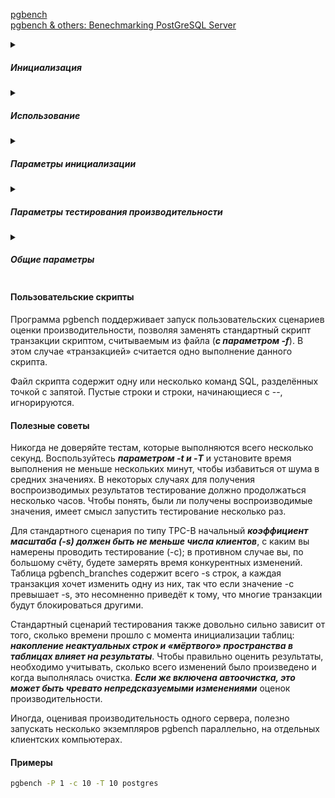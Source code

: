[pgbench](https://postgrespro.ru/docs/postgresql/16/pgbench)    
[pgbench & others: Benechmarking PostGreSQL Server](https://github.com/AbdallahCoptan/PostGreSQL-Bench/blob/master/Pgbench.md)

<details><summary><h5>Инициализация</h5></summary>

Для запускаемого по умолчанию теста типа TPC-B требуется предварительно подготовить определённые таблицы.     
Чтобы создать и наполнить эти таблицы, следует запустить 
```sql
pgbench -i dbname
```
> Чтобы указать, как подключиться к серверу баз данных, вы также можете добавить параметры -h, -p и/или -U    

> pgbench -i создаёт четыре таблицы pgbench_accounts, pgbench_branches, pgbench_history и pgbench_tellers, предварительно уничтожая существующие таблицы с этими именами.    

С «коэффициентом масштаба», по умолчанию равным 1, эти таблицы изначально содержат такое количество строк:
```bash
table                   # of rows
---------------------------------
pgbench_branches        1
pgbench_tellers         10
pgbench_accounts        100000
pgbench_history         0
```
[Скрипт](https://github.com/AV-ghub/PostgreSQL/blob/main/001%20%D0%90%D0%B4%D0%BC%D0%B8%D0%BD%D0%B8%D1%81%D1%82%D1%80%D0%B8%D1%80%D0%BE%D0%B2%D0%B0%D0%BD%D0%B8%D0%B5/010%20%D0%97%D0%B0%D0%B4%D0%B0%D1%87%D0%B8%20%D0%B0%D0%B4%D0%BC%D0%B8%D0%BD%D0%B8%D1%81%D1%82%D1%80%D0%B8%D1%80%D0%BE%D0%B2%D0%B0%D0%BD%D0%B8%D1%8F/002%20%D0%9F%D0%BE%D0%BB%D0%B5%D0%B7%D0%BD%D1%8B%D0%B5%20%D1%81%D0%BA%D1%80%D0%B8%D0%BF%D1%82%D1%8B.md#%D1%80%D0%B0%D0%B7%D0%BC%D0%B5%D1%80%D1%8B-%D1%82%D0%B0%D0%B1%D0%BB%D0%B8%D1%86-%D1%81-%D0%BA%D0%BE%D0%BB%D0%B8%D1%87%D0%B5%D1%81%D1%82%D0%B2%D0%BE%D0%BC-%D1%81%D1%82%D1%80%D0%BE%D0%BA) [Скрипт 2](https://github.com/AV-ghub/PostgreSQL/blob/main/001%20%D0%90%D0%B4%D0%BC%D0%B8%D0%BD%D0%B8%D1%81%D1%82%D1%80%D0%B8%D1%80%D0%BE%D0%B2%D0%B0%D0%BD%D0%B8%D0%B5/010%20%D0%97%D0%B0%D0%B4%D0%B0%D1%87%D0%B8%20%D0%B0%D0%B4%D0%BC%D0%B8%D0%BD%D0%B8%D1%81%D1%82%D1%80%D0%B8%D1%80%D0%BE%D0%B2%D0%B0%D0%BD%D0%B8%D1%8F/002%20%D0%9F%D0%BE%D0%BB%D0%B5%D0%B7%D0%BD%D1%8B%D0%B5%20%D1%81%D0%BA%D1%80%D0%B8%D0%BF%D1%82%D1%8B.md#%D1%80%D0%B0%D0%B7%D0%BC%D0%B5%D1%80%D1%8B-%D1%82%D0%B0%D0%B1%D0%BB%D0%B8%D1%86-%D1%81-%D0%BA%D0%BE%D0%BB%D0%B8%D1%87%D0%B5%D1%81%D1%82%D0%B2%D0%BE%D0%BC-%D1%81%D1%82%D1%80%D0%BE%D0%BA-2)

Эти числа можно (и в большинстве случаев даже нужно) увеличить, воспользовавшись параметром -s (коэффициент масштаба).    
При этом также может быть полезен ключ -F (фактор заполнения).

</details>
<details><summary><h5>Использование</h5></summary>

Подготовив требуемую конфигурацию, можно запустить тест производительности командой без -i, то есть:
```sql
pgbench [ параметры ] имя_базы
```
##### Наиболее важные параметры
* -c (число клиентов)
* -t (число транзакций)
* -T (длительность)
* -f (файл со скриптом)

</details>

<details><summary><h5>Параметры инициализации</h5></summary>

##### -i (--initialize) Требуется для вызова режима инициализации.

##### -I этапы_инициализации
####  d (Drop, удалить) 
Удалить все существующие таблицы pgbench.    
####  t (create Tables, создать таблицы) 
Создать таблицы, используемые стандартным сценарием pgbench, а именно: pgbench_accounts, pgbench_branches, pgbench_history и pgbench_tellers.  
####  g 
сгенерировать данные на стороне клиента    
####  G 
сгенерировать данные на стороне сервера   
####  v 
Вызывать VACUUM для стандартных таблиц   
####  p 
Создать первичные ключи в стандартных таблицах   
####  f
Создать ограничения внешних ключей между стандартными таблицами   
####  -F (--fillfactor) 
Создать таблицы pgbench_accounts, pgbench_tellers и pgbench_branches с заданным фактором заполнения. Значение по умолчанию — 100.   
####  -n (--no-vacuum) 
Этот параметр выключает этап инициализации v, даже если он был указан в -I   
####  -q (--quiet) 
Выводится только одно сообщение о прогрессе в 5 секунд (для параметра g)   
####  -s (--scale=коэффициент_масштаба) 
Умножить число генерируемых строк на заданный коэффициент.

####  --foreign-keys 
Создать ограничения внешних ключей между стандартными таблицами   
####  --index-tablespace=табл_пространство_индексов 
Создать индексы в указанном табличном пространстве, а не в пространстве по умолчанию.   
####  --partition-method=ИМЯ 
Создать секционированную таблицу pgbench_accounts, применив метод ИМЯ (это может быть range или hash).   
####  --partitions=ЧИСЛО 
Создать секционированную таблицу pgbench_accounts   
####  --tablespace=табличное_пространство 
Создать таблицы в указанном табличном пространстве, а не в пространстве по умолчанию.   
####  --unlogged-tables 
Создать все таблицы как нежурналируемые, а не как постоянные таблицы.   
  
</details>

<details><summary><h5>Параметры тестирования производительности</h5></summary>

#### -b имя_скрипта[@вес] --builtin=имя_скрипта[@вес] 
***Добавляет в список скриптов***, которые будут выполняться, указанный ***встроенный скрипт***.    
В число встроенных скриптов входят: 
* tpcb-like
* simple-update
* select-only

Также принимаются однозначные начала их имён. Со специальным именем list программа выводит список встроенных скриптов и немедленно завершается.   
Дополнительно можно задать целочисленный вес после @, меняющий вероятность выбора этого скрипта относительно других. По умолчанию вес считается равным 1. Подробности следуют ниже.
#### -c клиенты --client=клиенты 
Число имитируемых клиентов, то есть число одновременных сеансов базы данных. Значение по умолчанию — 1.
#### -C --connect 
Устанавливать новое подключение для каждой транзакции вместо одного для каждого клиента. Это полезно для оценивания издержек подключений.
#### -d --debug 
Выводить отладочные сообщения.
#### -D имя_переменной=значение --define=имя_переменной=значение 
Определить переменную для пользовательского скрипта (см. ниже). Параметр -D может добавляться неоднократно.
#### -f имя_файла[@вес] --file=имя_файла[@вес] 
Добавить в список выполняемых скриптов скрипт транзакции из файла имя_файла.   
Дополнительно можно задать целочисленный вес после @, меняющий вероятность выбора этого скрипта относительно других. По умолчанию вес считается равным 1. (Если вам нужно передать имя скрипта, содержащее символ @, добавьте к такому имени вес, чтобы исключить неоднозначность прочтения, например filen@me@1.) Подробности следуют ниже.
#### -j потоки --jobs=потоки 
Число рабочих потоков в pgbench. Использовать нескольких потоков может быть полезно на многопроцессорных компьютерах. Клиенты распределяются по доступным потокам равномерно, насколько это возможно. Значение по умолчанию — 1.
#### -l --log 
Записать информацию о каждой транзакции в файл протокола. Подробности описаны ниже.
#### -L предел --latency-limit=предел 
Транзакции, продолжающиеся дольше указанного предела (в миллисекундах), подсчитываются и отмечаются отдельно, как опаздывающие.   
В режиме ограничения скорости (--rate=...) транзакции, которые отстают от графика более чем на заданный предел (в мс) и поэтому никак не могут уложиться в отведённый интервал, не передаются серверу вовсе. Они подсчитываются и отмечаются отдельно как пропущенные.   
Когда используется параметр --max-tries, транзакция, прерванная из-за аномалии сериализации или взаимоблокировки, не будет повторяться, если общее время всех её повторений превышает предел в миллисекундах. Чтобы ограничить только общее время повторений, а не их количество, установите значение --max-tries=0. По умолчанию параметр --max-tries имеет значение 1, и транзакции с ошибками сериализации/взаимоблокировки не повторяются. Подробнее о повторных попытках выполнения таких транзакций рассказывается в Повторы и отказы из-за ошибок сериализации/взаимоблокировки.
#### -M режим_запросов --protocol=режим_запросов 
Протокол, выбираемый для передачи запросов на сервер:   
* simple: использовать простой протокол запросов
* extended: использовать расширенный протокол запросов
* prepared: использовать расширенный протокол запросов с подготовленными операторами   

В режиме prepared pgbench повторно использует результат разбора запроса, начиная со второй итерации, и поэтому работает быстрее, чем в других режимах.   
По умолчанию выбирается простой протокол запросов.
#### -n --no-vacuum 
Не производить очистку таблиц перед запуском теста. Этот параметр необходим, если вы применяете собственный сценарий, не затрагивающий стандартные таблицы pgbench_accounts, pgbench_branches, pgbench_history и pgbench_tellers.
#### -N --skip-some-updates 
Запустить встроенный упрощённый скрипт simple-update. Краткий вариант записи -b simple-update.
#### -P сек --progress=сек 
Выводить отчёт о прогрессе через заданное число секунд (сек). Выдаваемый отчёт включает время, прошедшее с момента запуска, скорость (в TPS) с момента предыдущего отчёта, а также среднее время ожидания транзакций, стандартное отклонение и количество неуспешных транзакций с момента последнего отчёта. В режиме ограничения скорости (-R) время ожидания вычисляется относительно назначенного времени запуска транзакции, а не фактического времени её начала, так что оно включает и среднее время отставания от графика. Когда параметр --max-tries включает повторение транзакций после ошибок сериализации/взаимоблокировок, в отчёт добавляется количество повторявшихся транзакций и общее число повторов.
#### -r --report-per-command 
Выдать следующую статистику по каждой команде после завершения теста: 
* среднюю длительность выполнения операторов (время выполнения с точки зрения клиента)
* число отказов и повторений вследствие ошибок сериализации и взаимоблокировки в этой команде   

Статистика повторений отображается в отчёте, только если параметр --max-tries не равен 1.
#### -R скорость передачи --rate=скорость передачи 
Выполнять транзакции, ориентируясь на заданную скорость, а не максимально быстро (по умолчанию). Скорость задаётся в транзакциях в секунду. Если заданная скорость превышает максимально возможную, это ограничение скорости не повлияет на результаты.   
Для получения нужной скорости транзакции запускаются со случайными задержками, имеющими распределение Пуассона. При этом запланированное время запуска отсчитывается от начального времени, а не от завершения предыдущей транзакции. Это означает, что если какие-то транзакции отстанут от изначально рассчитанного времени завершения, всё же возможно, что последующие нагонят график.   
В режиме ограничения скорости время ожидания транзакций, выводимое по итогам тестирования, вычисляется, исходя из запланированного времени запуска, так что в него входит время, которое очередная транзакция должна была ждать завершения предыдущей транзакции. Это время называется временем отклонения от графика, и его среднее и максимальное значения выводятся отдельно. 
Время ожидания транзакций с момента их фактического запуска, то есть время, потраченное на выполнение транзакций в базе данных, можно получить, если вычесть время отклонения от графика из времени ожидания транзакций.   
Если ограничение --latency-limit задаётся вместе с --rate, транзакция может заведомо не вписываться в отведённое ей время, если предыдущая транзакция завершится слишком поздно, так как ожидаемое время окончания транзакции отсчитывается от времени запуска по графику. Такие транзакции не передаются серверу, а пропускаются и подсчитываются отдельно.   
***Большое значение отклонения от графика свидетельствует о том, что система не успевает выполнять транзакции с заданной скоростью и выбранным числом клиентов и потоков***. Когда среднее время ожидания транзакции превышает запланированный интервал между транзакциями, каждая последующая транзакция будет отставать от графика, и чем дольше будет выполняться тестирование, тем больше будет отставание. Когда это наблюдается, нужно уменьшить скорость транзакций.
#### -s коэффициент_масштаба --scale=коэффициент_масштаба 
Показать заданный коэффициент масштаба в выводе pgbench. Для встроенных тестов это не требуется; корректный коэффициент масштаба будет получен в результате подсчёта строк в таблице pgbench_branches. Однако при использовании только нестандартных тестов (запускаемых с ключом -f) без этого параметра в качестве коэффициента масштаба будет выводиться 1.
#### -S --select-only 
Запустить встроенный скрипт select-only (только выборка). Краткий вариант записи -b select-only.
#### -t транзакции --transactions=транзакции 
Число транзакций, которые будут выполняться каждым клиентом (по умолчанию 10).
#### -T секунды --time=секунды 
Выполнять тест с ограничением по времени (в секундах), а не по числу транзакций для каждого клиента. Параметры -t и -T являются взаимоисключающими.
#### -v --vacuum-all 
Очищать все четыре стандартные таблицы перед запуском теста. Без параметров -n и -v pgbench будет очищать от старых записей таблицы pgbench_tellers и pgbench_branches, а также опустошать pgbench_history.
#### --aggregate-interval=секунды 
Длительность интервала агрегации (в секундах). Может использоваться только с ключом -l. С данным параметром в протокол выводится сводка по интервалам, как описано ниже.
#### --failures-detailed 
Выдавать информацию об ошибках в протоколе по транзакциям и в протоколе с агрегированием, а также в основном отчёте и в отчётах по скриптам, группируя её по типам:
* ошибки сериализации;
* ошибки взаимоблокировки;
#### --log-prefix=префикс 
Задать префикс имён файлов для файлов протоколов, создаваемых с ключом --log. Префикс по умолчанию — pgbench_log.
#### --max-tries=число_попыток 
Разрешить повторение транзакций с ошибками сериализации/взаимоблокировки и установить максимальное число попыток выполнения транзакций. Этот параметр можно комбинировать с параметром --latency-limit, который ограничивает общее время всех попыток для транзакции; также заметьте, что нельзя выбрать неограниченное количество попыток (--max-tries=0), не определив --latency-limit или --time. Значение по умолчанию — 1, то есть транзакции с ошибками сериализации/взаимоблокировки повторяться не будут. Подробнее о повторении таких транзакций рассказывается в Повторы и отказы из-за ошибок сериализации/взаимоблокировки.
#### --progress-timestamp 
При отображении прогресса (с параметром -P) выводить текущее время (в формате Unix), а не количество секунд от начала запуска. Время задаётся в секундах с точностью до миллисекунд. Это помогает сравнивать журналы, записываемые разными средствами.
#### --random-seed=затравка 
Установить затравку для генератора случайных чисел. Инициализирует генератор случайных чисел, который затем выдаёт последовательность начальных состояний отдельных генераторов для каждого потока.    
затравка может принимать следующие значения: 
* time (по умолчанию, затравка базируется на текущем времени)
* rand (задействовать надёжный генератор случайных чисел или выдать ошибку, если он отсутствует) или беззнаковое десятичное число    

Генератор случайных чисел может вызываться явно из скрипта pgbench (функциями random...) или неявно (например, для планирования выполнения транзакций с ключом --rate). В случае установки значения явным образом оно выводится в терминале. Любое значение, допустимое в качестве затравки, можно также задать в переменной окружения PGBENCH_RANDOM_SEED. Чтобы заданная затравка применялась во всех возможных случаях использования, задайте этот параметр первым или установите переменную окружения.

Явное указание определённой затравки позволяет точно воспроизвести выполнение pgbench в части использования случайных чисел. Так как случайное состояние поддерживается внутри потока, это означает, что выполнение pgbench при одинаковых запусках повторится в точности, если один поток используется одним клиентом и отсутствуют внешние зависимости или зависимости от данных. Со статистической точки зрения точное воспроизведение выполнения нежелательно, так как это может скрыть вариативность производительности или показать завышенную скорость, например из-за попадания в одни и те же страницы данных. Однако это может быть очень полезно для отладки, например, для повторения редкого сценария, приводящего к ошибке. Используйте данную возможность обдуманно.
#### --sampling-rate=скорость передачи 
Частота выборки для записи данных в протокол, изменяя которую можно уменьшить объём протокола. При указании этого параметра в протокол выводится информация только о заданном проценте транзакций. Со значением 1.0 в нём будут отмечаться все транзакции, а с 0.05 только 5%.

Обрабатывая протокол, не забудьте учесть частоту выборки. Например, вычисляя скорость (TPS), вам нужно будет соответственно умножить содержащиеся в нём числа (например, с частотой выборки 0.01 вы получите только 1/100 фактической скорости).
#### --show-script=имя_скрипта 
Вывести код встроенного скрипта имя_скрипта в stderr и сразу завершиться.
#### --verbose-errors 
Выводить сообщения обо всех ошибках сериализации/взаимоблокировки и отказах (ошибках, после которых транзакция не повторяется) с информацией о том, как ограничиваются повторения и насколько достигается ограничение. (Учтите, что в этом случае объём вывода может значительно увеличиться.) За подробностями обратитесь к Повторы и отказы из-за ошибок сериализации/взаимоблокировки.
  
</details>

<details><summary><h5>Общие параметры</h5></summary>
</details>

#### Пользовательские скрипты
Программа pgbench поддерживает запуск пользовательских сценариев оценки производительности, позволяя заменять стандартный скрипт транзакции скриптом, считываемым из файла (***с параметром -f***). В этом случае «транзакцией» считается одно выполнение данного скрипта.

Файл скрипта содержит одну или несколько команд SQL, разделённых точкой с запятой. Пустые строки и строки, начинающиеся с --, игнорируются.

#### Полезные советы
Никогда не доверяйте тестам, которые выполняются всего несколько секунд. Воспользуйтесь ***параметром -t и -T*** и установите время выполнения не меньше нескольких минут, чтобы избавиться от шума в средних значениях. В некоторых случаях для получения воспроизводимых результатов тестирование должно продолжаться несколько часов. Чтобы понять, были ли получены воспроизводимые значения, имеет смысл запустить тестирование несколько раз.

Для стандартного сценария по типу TPC-B начальный ***коэффициент масштаба (-s) должен быть не меньше числа клиентов***, с каким вы намерены проводить тестирование (-c); в противном случае вы, по большому счёту, будете замерять время конкурентных изменений. Таблица pgbench_branches содержит всего -s строк, а каждая транзакция хочет изменить одну из них, так что если значение -c превышает -s, это несомненно приведёт к тому, что многие транзакции будут блокироваться другими.

Стандартный сценарий тестирования также довольно сильно зависит от того, сколько времени прошло с момента инициализации таблиц: ***накопление неактуальных строк и «мёртвого» пространства в таблицах влияет на результаты***. Чтобы правильно оценить результаты, необходимо учитывать, сколько всего изменений было произведено и когда выполнялась очистка. ***Если же включена автоочистка, это может быть чревато непредсказуемыми изменениями*** оценок производительности.

Иногда, оценивая производительность одного сервера, полезно запускать несколько экземпляров pgbench параллельно, на отдельных клиентских компьютерах.

#### Примеры

```bash
pgbench -P 1 -c 10 -T 10 postgres
```
























